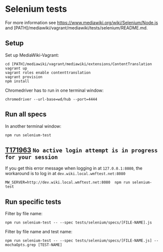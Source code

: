 # Selenium tests

For more information see https://www.mediawiki.org/wiki/Selenium/Node.js and [PATH]/mediawiki/vagrant/mediawiki/tests/selenium/README.md.

## Setup

Set up MediaWiki-Vagrant:

    cd [PATH]/mediawiki/vagrant/mediawiki/extensions/ContentTranslation
    vagrant up
    vagrant roles enable contenttranslation
    vagrant provision
    npm install

Chromedriver has to run in one terminal window:

    chromedriver --url-base=wd/hub --port=4444

## Run all specs

In another terminal window:

    npm run selenium-test

## [T171963](https://phabricator.wikimedia.org/T171963) `No active login attempt is in progress for your session`

If you get this error message when logging in at `127.0.0.1:8080`, the workaround
is to log in at `dev.wiki.local.wmftest.net:8080`

    MW_SERVER=http://dev.wiki.local.wmftest.net:8080  npm run selenium-test

## Run specific tests

Filter by file name:

    npm run selenium-test -- --spec tests/selenium/specs/[FILE-NAME].js

Filter by file name and test name:

    npm run selenium-test -- --spec tests/selenium/specs/[FILE-NAME.js] --mochaOpts.grep [TEST-NAME]
